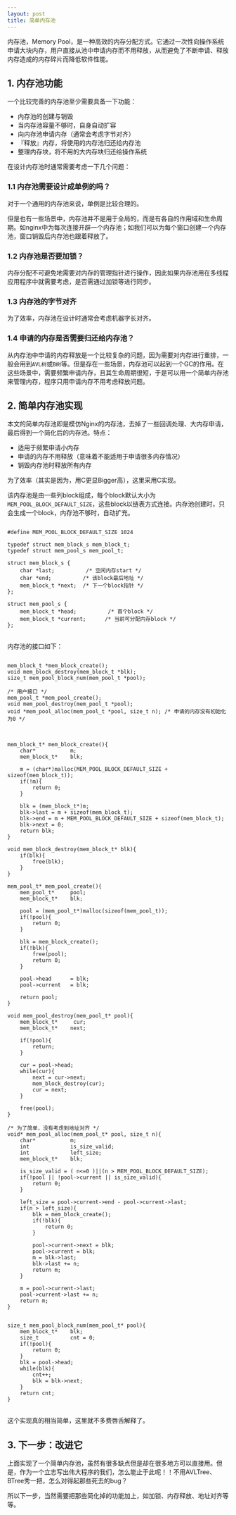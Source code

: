 ```yaml
---
layout: post
title: 简单内存池
---
```


内存池，Memory Pool，是一种高效的内存分配方式。它通过一次性向操作系统申请大块内存，用户直接从池中申请内存而不用释放，从而避免了不断申请、释放内存造成的内存碎片而降低软件性能。


## 1. 内存池功能
一个比较完善的内存池至少需要具备一下功能：

* 内存池的创建与销毁
* 当内存池容量不够时，自身自动扩容
* 向内存池申请内存（通常会考虑字节对齐）
* 『释放』内存，将使用的内存池归还给内存池
* 整理内存块，将不用的大内存块归还给操作系统

在设计内存池时通常需要考虑一下几个问题：

### 1.1 内存池需要设计成单例的吗？

对于一个通用的内存池来说，单例是比较合理的。

但是也有一些场景中，内存池并不是用于全局的，而是有各自的作用域和生命周期。如nginx中为每次连接开辟一个内存池；如我们可以为每个窗口创建一个内存池，窗口销毁后内存池也跟着释放了。


### 1.2 内存池是否要加锁？
内存分配不可避免地需要对内存的管理指针进行操作，因此如果内存池用在多线程应用程序中就需要考虑，是否需通过加锁等进行同步。

### 1.3 内存池的字节对齐
为了效率，内存池在设计时通常会考虑机器字长对齐。

### 1.4 申请的内存是否需要归还给内存池？
从内存池中申请的内存释放是一个比较复杂的问题，因为需要对内存进行重排，一般会用到`AVL树`或`B树`等。但是存在一些场景，内存池可以起到一个GC的作用。在这些场景中，需要频繁申请内存，且其生命周期很短，于是可以用一个简单内存池来管理内存，程序只用申请内存不用考虑释放问题。


## 2. 简单内存池实现
本文的简单内存池即是模仿Nginx的内存池，去掉了一些回调处理、大内存申请，最后得到一个简化后的内存池。特点：

* 适用于频繁申请小内存
* 申请的内存不用释放（意味着不能适用于申请很多内存情况）
* 销毁内存池时释放所有内存

为了效率（其实是因为，用C更显Bigger高），这里采用C实现。

该内存池是由一些列block组成，每个block默认大小为`MEM_POOL_BLOCK_DEFAULT_SIZE`，这些block以链表方式连接。内存池创建时，只会生成一个block，内存池不够时，自动扩充。


<pre class="language-c">
<code>
#define MEM_POOL_BLOCK_DEFAULT_SIZE 1024

typedef struct mem_block_s mem_block_t;
typedef struct mem_pool_s mem_pool_t;

struct mem_block_s {
    char *last;	         /* 空闲内存start */
    char *end;          /* 该block最后地址 */
    mem_block_t *next;  /* 下一个block指针 */
};

struct mem_pool_s {
    mem_block_t *head;			/* 首个block */
    mem_block_t *current;      /* 当前可分配内存block */
};
</code>
</pre>

内存池的接口如下：

<pre class="language-c">
<code>
mem_block_t *mem_block_create();
void mem_block_destroy(mem_block_t *blk);
size_t mem_pool_block_num(mem_pool_t *pool);

/* 用户接口 */ 
mem_pool_t *mem_pool_create();
void mem_pool_destroy(mem_pool_t *pool);
void *mem_pool_alloc(mem_pool_t *pool, size_t n); /* 申请的内存没有初始化为0 */
</code>
</pre>


<pre class="language-c">
<code>
mem_block_t* mem_block_create(){
    char*           m;
    mem_block_t*    blk;

    m = (char*)malloc(MEM_POOL_BLOCK_DEFAULT_SIZE + sizeof(mem_block_t));
    if(!m){
        return 0;
    }

    blk = (mem_block_t*)m;
    blk->last = m + sizeof(mem_block_t);
    blk->end = m + MEM_POOL_BLOCK_DEFAULT_SIZE + sizeof(mem_block_t);
    blk->next = 0;
    return blk;
}

void mem_block_destroy(mem_block_t* blk){
    if(blk){
        free(blk);
    }
}

mem_pool_t* mem_pool_create(){
    mem_pool_t*     pool;
    mem_block_t*    blk;

    pool = (mem_pool_t*)malloc(sizeof(mem_pool_t));
    if(!pool){
        return 0;
    }

    blk = mem_block_create();
    if(!blk){
        free(pool);
        return 0;
    }

    pool->head      = blk;
    pool->current   = blk;

    return pool;
}

void mem_pool_destroy(mem_pool_t* pool){
    mem_block_t*     cur;
    mem_block_t*    next;

    if(!pool){
        return;
    }

    cur = pool->head;
    while(cur){
        next = cur->next;
        mem_block_destroy(cur);
        cur = next;
    }

    free(pool);
}

/* 为了简单，没有考虑到地址对齐 */
void* mem_pool_alloc(mem_pool_t* pool, size_t n){
    char*           m;
    int             is_size_valid;
    int             left_size;
    mem_block_t*    blk;

    is_size_valid = ( n<=0 )||(n > MEM_POOL_BLOCK_DEFAULT_SIZE);
    if(!pool || !pool->current || is_size_valid){
        return 0;
    }

    left_size = pool->current->end - pool->current->last;
    if(n > left_size){
        blk = mem_block_create();
        if(!blk){
            return 0;
        }

        pool->current->next = blk;
        pool->current = blk;
        m = blk->last;
        blk->last += n;
        return m;
    }

    m = pool->current->last;
    pool->current->last += n;
    return m;
}


size_t mem_pool_block_num(mem_pool_t* pool){
    mem_block_t*    blk;
    size_t          cnt = 0;
    if(!pool){
        return 0;
    }
    blk = pool->head;
    while(blk){
        cnt++;
        blk = blk->next;
    }
    return cnt;
}
</code>
</pre>

这个实现真的相当简单，这里就不多费唇舌解释了。

## 3. 下一步：改进它
上面实现了一个简单内存池，虽然有很多缺点但是却在很多地方可以直接用。但是，作为一个立志写出伟大程序的我们，怎么能止于此呢！！不用AVLTree、BTree秀一把，怎么对得起那些死去的bug？

所以下一步，当然需要把那些简化掉的功能加上，如加锁、内存释放、地址对齐等等。



